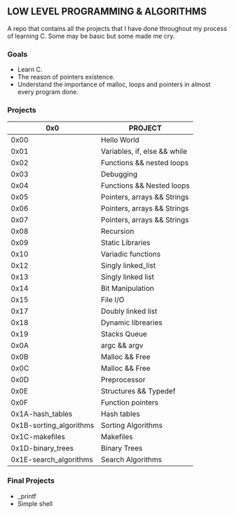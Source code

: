 ## LOW LEVEL PROGRAMMING & ALGORITHMS
A repo that contains all the projects that I have done throughout my process of learning C. Some may be basic but some made me cry.

### Goals

- Learn C.
- The reason of pointers existence.
- Understand the importance of malloc, loops and pointers in almost every program done.

### Projects

0x0 | PROJECT
------------ | ------------- |
0x00 | Hello World |
0x01 |Variables, if, else && while |
0x02 | Functions && nested loops |
0x03 | Debugging |
0x04 | Functions && Nested loops
0x05 | Pointers, arrays && Strings |
0x06 | Pointers, arrays && Strings |
0x07 | Pointers, arrays && Strings |
0x08 | Recursion |
0x09 | Static Libraries |
0x10 | Variadic functions |
0x12 | Singly linked_list |
0x13 | Singly linked list |
0x14 | Bit Manipulation |
0x15 | File I/O |
0x17 | Doubly linked list |
0x18 | Dynamic librearies |
0x19 | Stacks Queue |
0x0A | argc && argv |
0x0B | Malloc && Free |
0x0C | Malloc && Free |
0x0D | Preprocessor |
0x0E | Structures && Typedef |
0x0F | Function pointers |
0x1A-hash_tables | Hash tables |
0x1B-sorting_algorithms | Sorting Algorithms |
0x1C-makefiles | Makefiles |
0x1D-binary_trees | Binary Trees |
0x1E-search_algorithms | Search Algorithms |

### Final Projects

- _printf
- Simple shell
